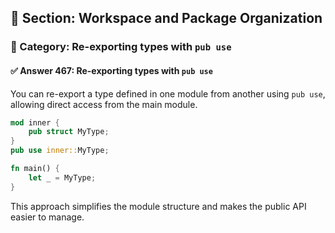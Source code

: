 ## 📘 Section: Workspace and Package Organization
### 🔹 Category: Re-exporting types with `pub use`
#### ✅ Answer 467: Re-exporting types with `pub use`

You can re-export a type defined in one module from another using `pub use`, allowing direct access from the main module.

```rust
mod inner {
    pub struct MyType;
}
pub use inner::MyType;

fn main() {
    let _ = MyType;
}
```

This approach simplifies the module structure and makes the public API easier to manage.
